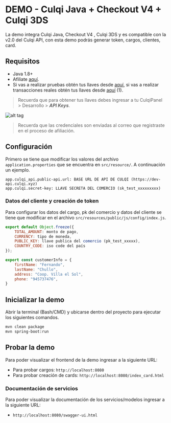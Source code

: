 # DEMO - Culqi Java + Checkout V4 + Culqi 3DS

La demo integra Culqi Java, Checkout V4 , Culqi 3DS y es compatible con la v2.0 del Culqi API, con esta demo podrás generar token, cargos, clientes, card.

## Requisitos

* Java 1.8+
* Afiliate [aquí](https://afiliate.culqi.com/).
* Si vas a realizar pruebas obtén tus llaves desde [aquí](https://integ-panel.culqi.com/#/registro), si vas a realizar transacciones reales obtén tus llaves desde [aquí](https://panel.culqi.com/#/registro) (1).

> Recuerda que para obtener tus llaves debes ingresar a tu CulqiPanel > Desarrollo > ***API Keys***.

![alt tag](http://i.imgur.com/NhE6mS9.png)

> Recuerda que las credenciales son enviadas al correo que registraste en el proceso de afiliación.

## Configuración

Primero se tiene que modificar los valores del archivo `application.properties` que se encuentra en `src/resource/`. A continuación un ejemplo.

```
app.culqi_api.public-api.url: BASE URL DE API DE CULQI (https://dev-api.culqi.xyz)
app.culqi.secret-key: LLAVE SECRETA DEL COMERCIO (sk_test_xxxxxxxxx)
```
### Datos del cliente y creación de token

Para configurar los datos del cargo, pk del comercio y datos del cliente se tiene que modificar en el archivo `src/resources/public/js/config/index.js`.

```js
export default Object.freeze({
    TOTAL_AMOUNT: monto de pago,
    CURRENCY: tipo de moneda,
    PUBLIC_KEY: llave publica del comercio (pk_test_xxxxx),
    COUNTRY_CODE: iso code del país
});

export const customerInfo = {
    firstName: "Fernando",
    lastName: "Chullo",
    address: "Coop. Villa el Sol",
    phone: "945737476",
}
```

## Inicializar la demo
Abrir la terminal (Bash/CMD) y ubicarse dentro del proyecto para ejecutar los siguientes comandos.

```bash
mvn clean package
mvn spring-boot:run
```

## Probar la demo

Para poder visualizar el frontend de la demo ingresar a la siguiente URL:

- Para probar cargos: `http://localhost:8080`
- Para probar creación de cards: `http://localhost:8080/index_card.html`


### Documentación de servicios

Para poder visualizar la documentación de los servicios/modelos ingresar a la siguiente URL: 

- `http://localhost:8080/swagger-ui.html`
